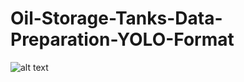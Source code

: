 # Oil-Storage-Tanks-Data-Preparation-YOLO-Format
![alt text](https://github.com/shah0nawaz/Oil-Storage-Tanks-Data-Preparation-YOLO-Format/blob/main/plots/1cdf51ee-e753-437f-b22f-7fcd7e9e2bfe.jpg)
